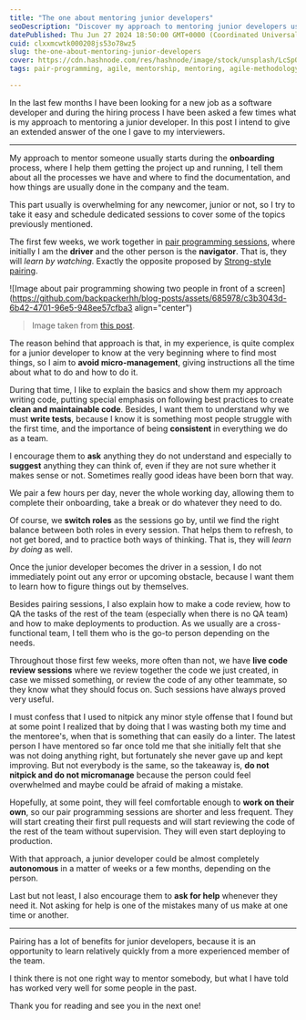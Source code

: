 ```yaml
---
title: "The one about mentoring junior developers"
seoDescription: "Discover my approach to mentoring junior developers using pair programming and live code review sessions, among other things."
datePublished: Thu Jun 27 2024 18:50:00 GMT+0000 (Coordinated Universal Time)
cuid: clxxmcwtk000208js53o78wz5
slug: the-one-about-mentoring-junior-developers
cover: https://cdn.hashnode.com/res/hashnode/image/stock/unsplash/LcSpQ36Q2us/upload/d816453b5189db61d2d8234dc15a5283.jpeg
tags: pair-programming, agile, mentorship, mentoring, agile-methodology, junior-developer, extreme-programming

---
```


In the last few months I have been looking for a new job as a software developer and during the hiring process I have been asked a few times what is my approach to mentoring a junior developer. In this post I intend to give an extended answer of the one I gave to my interviewers.

---

My approach to mentor someone usually starts during the **onboarding** process, where I help them getting the project up and running, I tell them about all the processes we have and where to find the documentation, and how things are usually done in the company and the team.

This part usually is overwhelming for any newcomer, junior or not, so I try to take it easy and schedule dedicated sessions to cover some of the topics previously mentioned.

The first few weeks, we work together in [pair programming sessions](https://martinfowler.com/articles/on-pair-programming.html), where initially I am the **driver** and the other person is the **navigator**. That is, they will *learn by watching*. Exactly the opposite proposed by [Strong-style pairing](https://llewellynfalco.blogspot.com/2014/06/llewellyns-strong-style-pairing.html).

![Image about pair programming showing two people in front of a screen](https://github.com/backpackerhh/blog-posts/assets/685978/c3b3043d-6b42-4701-96e5-948ee57cfba3 align="center")

> Image taken from [this post](https://martinfowler.com/articles/on-pair-programming.html).

The reason behind that approach is that, in my experience, is quite complex for a junior developer to know at the very beginning where to find most things, so I aim to **avoid micro-management**, giving instructions all the time about what to do and how to do it.

During that time, I like to explain the basics and show them my approach writing code, putting special emphasis on following best practices to create **clean and maintainable code**. Besides, I want them to understand why we must **write tests**, because I know it is something most people struggle with the first time, and the importance of being **consistent** in everything we do as a team.

I encourage them to **ask** anything they do not understand and especially to **suggest** anything they can think of, even if they are not sure whether it makes sense or not. Sometimes really good ideas have been born that way.

We pair a few hours per day, never the whole working day, allowing them to complete their onboarding, take a break or do whatever they need to do.

Of course, we **switch roles** as the sessions go by, until we find the right balance between both roles in every session. That helps them to refresh, to not get bored, and to practice both ways of thinking. That is, they will *learn by doing* as well.

Once the junior developer becomes the driver in a session, I do not immediately point out any error or upcoming obstacle, because I want them to learn how to figure things out by themselves.

Besides pairing sessions, I also explain how to make a code review, how to QA the tasks of the rest of the team (especially when there is no QA team) and how to make deployments to production. As we usually are a cross-functional team, I tell them who is the go-to person depending on the needs.

Throughout those first few weeks, more often than not, we have **live code review sessions** where we review together the code we just created, in case we missed something, or review the code of any other teammate, so they know what they should focus on. Such sessions have always proved very useful. 

I must confess that I used to nitpick any minor style offense that I found but at some point I realized that by doing that I was wasting both my time and the mentoree's, when that is something that can easily do a linter. The latest person I have mentored so far once told me that she initially felt that she was not doing anything right, but fortunately she never gave up and kept improving. But not everybody is the same, so the takeaway is, **do not nitpick and do not micromanage** because the person could feel overwhelmed and maybe could be afraid of making a mistake.

Hopefully, at some point, they will feel comfortable enough to **work on their own**, so our pair programming sessions are shorter and less frequent. They will start creating their first pull requests and will start reviewing the code of the rest of the team without supervision. They will even start deploying to production.

With that approach, a junior developer could be almost completely **autonomous** in a matter of weeks or a few months, depending on the person.

Last but not least, I also encourage them to **ask for help** whenever they need it. Not asking for help is one of the mistakes many of us make at one time or another.

---

Pairing has a lot of benefits for junior developers, because it is an opportunity to learn relatively quickly from a more experienced member of the team.

I think there is not one right way to mentor somebody, but what I have told has worked very well for some people in the past.

Thank you for reading and see you in the next one!
